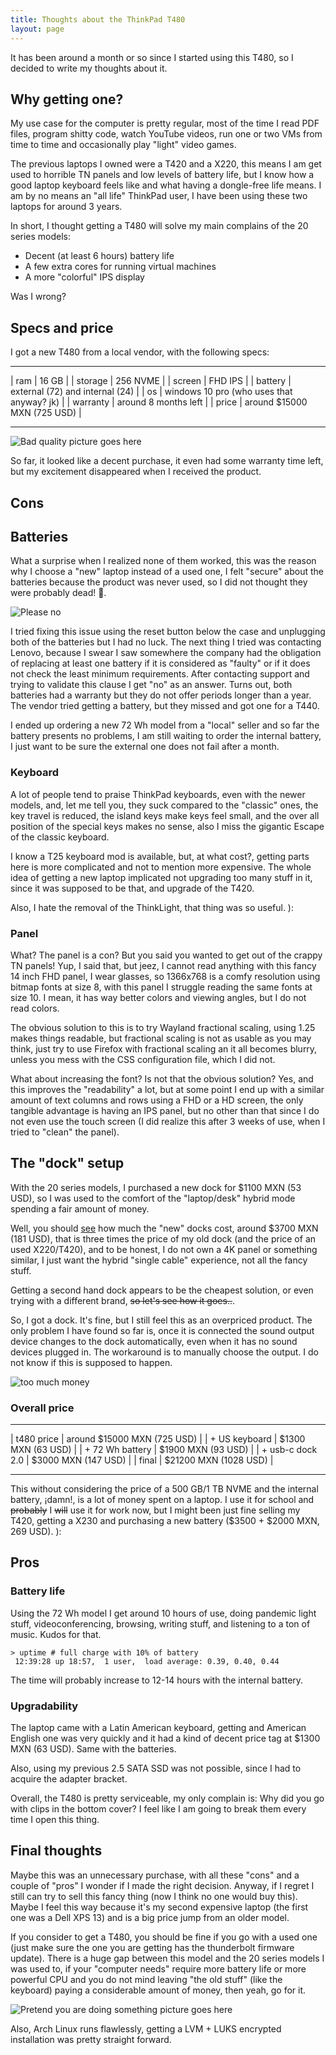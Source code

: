 ```yaml
---
title: Thoughts about the ThinkPad T480
layout: page
---
```


It has been around a month or so since I started using this T480, so I decided to write my thoughts about it.

## Why getting one?

My use case for the computer is pretty regular, most of the time I read PDF files, program shitty code, watch YouTube videos, run one or two VMs from time to time and occasionally play "light" video games.

The previous laptops I owned were a T420 and a X220, this means I am get used to horrible TN panels and low levels of battery life, but I know how a good laptop keyboard feels like and what having a dongle-free life means. I am by no means an "all life" ThinkPad user, I have been using these two laptops for around 3 years.

In short, I thought getting a T480 will solve my main complains of the 20 series models:

- Decent (at least 6 hours) battery life
- A few extra cores for running virtual machines
- A more "colorful" IPS display

Was I wrong?

## Specs and price

I got a new T480 from a local vendor, with the following specs:

---

| ram      | 16 GB    |
| storage  | 256 NVME |
| screen   | FHD IPS  |
| battery  | external (72) and internal (24)           |
| os       | windows 10 pro (who uses that anyway? jk) |
| warranty | around 8 months left                      |
| price    | around $15000 MXN (725 USD)               |

---

![Bad quality picture goes here](/assets/t480-1.jpg)

So far, it looked like a decent purchase, it even had some warranty time left, but my excitement disappeared when I received the product.

## Cons

## Batteries

What a surprise when I realized none of them worked, this was the reason why I choose a "new" laptop instead of a used one, I felt "secure" about the batteries because the product was never used, so I did not thought they were probably dead! 🤦.

![Please no](/assets/t480-2.jpg)

I tried fixing this issue using the reset button below the case and unplugging both of the batteries but I had no luck. The next thing I tried was contacting Lenovo, because I swear I saw somewhere the company had the obligation of replacing at least one battery if it is considered as "faulty" or if it does not check the least minimum requirements. After contacting support and trying to validate this clause I get "no" as an answer. Turns out, both batteries had a warranty but they do not offer periods longer than a year. The vendor tried getting a battery, but they missed and got one for a T440.

I ended up ordering a new 72 Wh model from a "local" seller and so far the battery presents no problems, I am still waiting to order the internal battery, I just want to be sure the external one does not fail after a month.

### Keyboard

A lot of people tend to praise ThinkPad keyboards, even with the newer models, and, let me tell you, they suck compared to the "classic" ones, the key travel is reduced, the island keys make keys feel small, and the over all position of the special keys makes no sense, also I miss the gigantic Escape of the classic keyboard.

I know a T25 keyboard mod is available, but, at what cost?, getting parts here is more complicated and not to mention more expensive. The whole idea of getting a new laptop implicated not upgrading too many stuff in it, since it was supposed to be that, and upgrade of the T420.

Also, I hate the removal of the ThinkLight, that thing was so useful. ):

### Panel

What? The panel is a con? But you said you wanted to get out of the crappy TN panels! Yup, I said that, but jeez, I cannot read anything with this fancy 14 inch FHD panel, I wear glasses, so 1366x768 is a comfy resolution using bitmap fonts at size 8, with this panel I struggle reading the same fonts at size 10. I mean, it has way better colors and viewing angles, but I do not read colors.

The obvious solution to this is to try Wayland fractional scaling, using 1.25 makes things readable, but fractional scaling is not as usable as you may think, just try to use Firefox with fractional scaling an it all becomes blurry, unless you mess with the CSS configuration file, which I did not.

What about increasing the font? Is not that the obvious solution? Yes, and this improves the "readability" a lot, but at some point I end up with a similar amount of text columns and rows using a FHD or a HD screen, the only tangible advantage is having an IPS panel, but no other than that since I do not even use the touch screen (I did realize this after 3 weeks of use, when I tried to "clean" the panel).

## The "dock" setup

With the 20 series models, I purchased a new dock for $1100 MXN (53 USD), so I was used to the comfort of the "laptop/desk" hybrid mode spending a fair amount of money.

Well, you should [see](https://www.lenovo.com/mx/es/accessories-and-monitors/docking/usb-docks-universal-cable-docks/TP-Hybrid-USB-C-Dock-US/p/40AF0135US) how much the "new" docks cost, around $3700 MXN (181 USD), that is three times the price of my old dock (and the price of an used X220/T420), and to be honest, I do not own a 4K panel or something similar, I just want the hybrid "single cable" experience, not all the fancy stuff.

Getting a second hand dock appears to be the cheapest solution, or even trying with a different brand, ~~so let's see how it goes..~~.

So, I got a dock. It's fine, but I still feel this as an overpriced product. The only problem I have found so far is, once it is connected the sound output device changes to the dock automatically, even when it has no sound devices plugged in. The workaround is to manually choose the output. I do not know if this is supposed to happen.

![too much money](/assets/t480-4.jpg)

### Overall price

---

| t480 price       | around $15000 MXN (725 USD) |
| + US keyboard    | $1300 MXN (63 USD) |
| + 72 Wh battery  | $1900 MXN (93 USD) |
| + usb-c dock 2.0 | $3000 MXN (147 USD) |
| final            | $21200 MXN (1028 USD) |

---

This without considering the price of a 500 GB/1 TB NVME and the internal battery, ¡damn!, is a lot of money spent on a laptop. I use it for school and ~~probably~~ I ~~will~~ use it for work now, but I might been just fine selling my T420, getting a X230 and purchasing a new battery ($3500 + $2000 MXN, 269 USD). ):

## Pros

### Battery life

Using the 72 Wh model I get around 10 hours of use, doing pandemic light stuff, videoconferencing, browsing, writing stuff, and listening to a ton of music. Kudos for that.

```
> uptime # full charge with 10% of battery
 12:39:28 up 18:57,  1 user,  load average: 0.39, 0.40, 0.44
```

The time will probably increase to 12-14 hours with the internal battery.

### Upgradability

The laptop came with a Latin American keyboard, getting and American English one was very quickly and it had a kind of decent price tag at $1300 MXN (63 USD). Same with the batteries.

Also, using my previous 2.5 SATA SSD was not possible, since I had to acquire the adapter bracket.

Overall, the T480 is pretty serviceable, my only complain is: Why did you go with clips in the bottom cover? I feel like I am going to break them every time I open this thing.

## Final thoughts

Maybe this was an unnecessary purchase, with all these "cons" and a couple of "pros" I wonder if I made the right decision. Anyway, if I regret I still can try to sell this fancy thing (now I think no one would buy this). Maybe I feel this way because it's my second expensive laptop (the first one was a Dell XPS 13) and is a big price jump from an older model.

If you consider to get a T480, you should be fine if you go with a used one (just make sure the one you are getting has the thunderbolt firmware update). There is a huge gap between this model and the 20 series models I was used to, if your "computer needs" require more battery life or more powerful CPU and you do not mind leaving "the old stuff" (like the keyboard) paying a considerable amount of money, then yeah, go for it.

![Pretend you are doing something picture goes here](/assets/t480-3.png)

Also, Arch Linux runs flawlessly, getting a LVM + LUKS encrypted installation was pretty straight forward.
